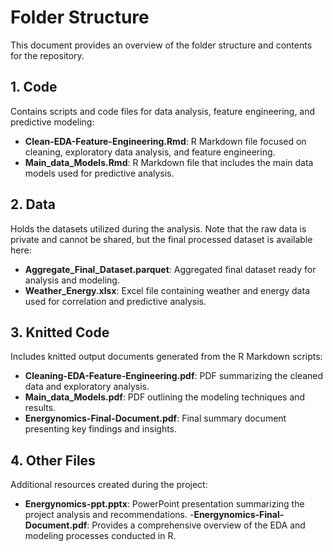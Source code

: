 # Folder Structure

This document provides an overview of the folder structure and contents for the repository.

## 1. Code
Contains scripts and code files for data analysis, feature engineering, and predictive modeling:
- **Clean-EDA-Feature-Engineering.Rmd**: R Markdown file focused on cleaning, exploratory data analysis, and feature engineering.
- **Main_data_Models.Rmd**: R Markdown file that includes the main data models used for predictive analysis.

## 2. Data
Holds the datasets utilized during the analysis. Note that the raw data is private and cannot be shared, but the final processed dataset is available here:
- **Aggregate_Final_Dataset.parquet**: Aggregated final dataset ready for analysis and modeling.
- **Weather_Energy.xlsx**: Excel file containing weather and energy data used for correlation and predictive analysis.

## 3. Knitted Code
Includes knitted output documents generated from the R Markdown scripts:
- **Cleaning-EDA-Feature-Engineering.pdf**: PDF summarizing the cleaned data and exploratory analysis.
- **Main_data_Models.pdf**: PDF outlining the modeling techniques and results.
- **Energynomics-Final-Document.pdf**: Final summary document presenting key findings and insights.

## 4. Other Files
Additional resources created during the project:
- **Energynomics-ppt.pptx**: PowerPoint presentation summarizing the project analysis and recommendations.
-**Energynomics-Final-Document.pdf**:  Provides a comprehensive overview of the EDA and modeling processes conducted in R.
